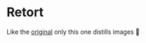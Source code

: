 Retort
======
Like the [original](http://en.wikipedia.org/wiki/Retort) only this one distills images :hammer:
